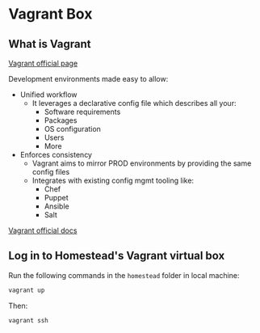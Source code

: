 # Vagrant Box

## What is Vagrant

[Vagrant official page](https://www.vagrantup.com/)

Development environments made easy to allow:

- Unified workflow
  - It leverages a declarative config file which describes all your:
    - Software requirements
    - Packages
    - OS configuration
    - Users
    - More
- Enforces consistency
  - Vagrant aims to mirror PROD environments by providing the same config files
  - Integrates with existing config mgmt tooling like:
    - Chef
    - Puppet
    - Ansible
    - Salt

[Vagrant official docs](https://www.vagrantup.com/docs/index.html)

## Log in to Homestead's Vagrant virtual box

Run the following commands in the `homestead` folder in local machine:

```php
vagrant up
```

Then:

```php
vagrant ssh
```